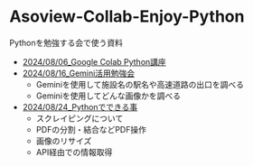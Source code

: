 # Asoview-Collab-Enjoy-Python
Pythonを勉強する会で使う資料

- [2024/08/06_Google Colab Python講座](https://www.evernote.com/shard/s121/sh/b19ef707-d7b7-61e3-55e4-072f7ccde2c2/7VGXjGpxrW1VnqJDeNa2GGtSqB6cUSPH7a95MxuExosTOXxbmaIw0o3IwQ)
- [2024/08/16_Gemini活用勉強会](https://www.evernote.com/shard/s121/sh/e3890fd9-0891-ba1f-d994-2b4df6a7dcef/AtPAtxM3z9UIOY9z7r0F0KeTmd9uMGUsX76RkzF7d1oNmDitiI7oFCPCdg)
  - Geminiを使用して施設名の駅名や高速道路の出口を調べる
  - Geminiを使用してどんな画像かを調べる
- [2024/08/24_Pythonでできる事](https://www.evernote.com/shard/s121/sh/ba78c487-2540-b540-1512-ebaa3f83b519/61uwUGufaEhiMlRC-HKF3S7-yHwWx8GB6wiGuTXqzGyRoLj0Wml_G5CpVA)
  - スクレイピングについて
  - PDFの分割・結合などPDF操作
  - 画像のリサイズ
  - API経由での情報取得

